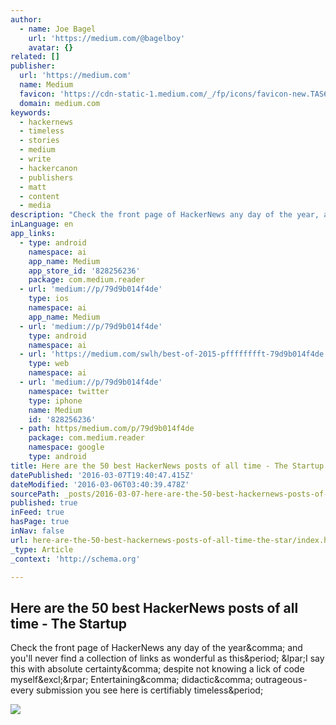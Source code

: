```yaml
---
author:
  - name: Joe Bagel
    url: 'https://medium.com/@bagelboy'
    avatar: {}
related: []
publisher:
  url: 'https://medium.com'
  name: Medium
  favicon: 'https://cdn-static-1.medium.com/_/fp/icons/favicon-new.TAS6uQ-Y7kcKgi0xjcYHXw.ico'
  domain: medium.com
keywords:
  - hackernews
  - timeless
  - stories
  - medium
  - write
  - hackercanon
  - publishers
  - matt
  - content
  - media
description: "Check the front page of HackerNews any day of the year, and you'll never find a collection of links as wonderful as this. (I say this with absolute certainty, despite not knowing a lick of code myself!) Entertaining, didactic, outrageous -  every submission you see here is certifiably timeless."
inLanguage: en
app_links:
  - type: android
    namespace: ai
    app_name: Medium
    app_store_id: '828256236'
    package: com.medium.reader
  - url: 'medium://p/79d9b014f4de'
    type: ios
    namespace: ai
    app_name: Medium
  - url: 'medium://p/79d9b014f4de'
    type: android
    namespace: ai
  - url: 'https://medium.com/swlh/best-of-2015-pfffffffft-79d9b014f4de'
    type: web
    namespace: ai
  - url: 'medium://p/79d9b014f4de'
    namespace: twitter
    type: iphone
    name: Medium
    id: '828256236'
  - path: https/medium.com/p/79d9b014f4de
    package: com.medium.reader
    namespace: google
    type: android
title: Here are the 50 best HackerNews posts of all time - The Startup
datePublished: '2016-03-07T19:40:47.415Z'
dateModified: '2016-03-06T03:40:39.478Z'
sourcePath: _posts/2016-03-07-here-are-the-50-best-hackernews-posts-of-all-time-the-star.md
published: true
inFeed: true
hasPage: true
inNav: false
url: here-are-the-50-best-hackernews-posts-of-all-time-the-star/index.html
_type: Article
_context: 'http://schema.org'

---
```

<article style=""><h1>Here are the 50 best HackerNews posts of all time - The Startup</h1><p>Check the front page of HackerNews any day of the year&amp;comma; and you'll never find a collection of links as wonderful as this&amp;period; &amp;lpar;I say this with absolute certainty&amp;comma; despite not knowing a lick of code myself&amp;excl;&amp;rpar; Entertaining&amp;comma; didactic&amp;comma; outrageous -  every submission you see here is certifiably timeless&amp;period;</p><img src="https://cdn-images-1.medium.com/max/800/1*V1yT1qdW1OY-nthufnzPYQ.png" /></article>